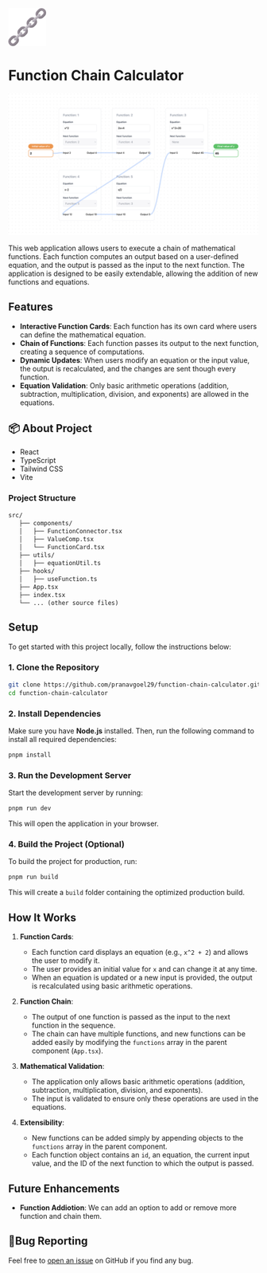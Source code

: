 <img src="https://raw.githubusercontent.com/pranavgoel29/functional-chaining/main/public/chain.png" alt="logo" width="15%" />

# Function Chain Calculator

<img src="./public/preview.png">

This web application allows users to execute a chain of mathematical functions. Each function computes an output based on a user-defined equation, and the output is passed as the input to the next function. The application is designed to be easily extendable, allowing the addition of new functions and equations.

## Features

- **Interactive Function Cards**: Each function has its own card where users can define the mathematical equation.
- **Chain of Functions**: Each function passes its output to the next function, creating a sequence of computations.
- **Dynamic Updates**: When users modify an equation or the input value, the output is recalculated, and the changes are sent though every function.
- **Equation Validation**: Only basic arithmetic operations (addition, subtraction, multiplication, division, and exponents) are allowed in the equations.

## 📦 About Project

- React
- TypeScript
- Tailwind CSS
- Vite

### Project Structure

```
src/
   ├── components/
   │   ├── FunctionConnector.tsx
   │   ├── ValueComp.tsx
   │   └── FunctionCard.tsx
   ├── utils/
   │   ├── equationUtil.ts
   ├── hooks/
   │   ├── useFunction.ts
   ├── App.tsx
   ├── index.tsx
   └── ... (other source files)
```

## Setup

To get started with this project locally, follow the instructions below:

### 1. Clone the Repository

```bash
git clone https://github.com/pranavgoel29/function-chain-calculator.git
cd function-chain-calculator
```

### 2. Install Dependencies

Make sure you have **Node.js** installed. Then, run the following command to install all required dependencies:

```bash
pnpm install
```

### 3. Run the Development Server

Start the development server by running:

```bash
pnpm run dev
```

This will open the application in your browser.

### 4. Build the Project (Optional)

To build the project for production, run:

```bash
pnpm run build
```

This will create a `build` folder containing the optimized production build.

## How It Works

1. **Function Cards**:

   - Each function card displays an equation (e.g., `x^2 + 2`) and allows the user to modify it.
   - The user provides an initial value for `x` and can change it at any time.
   - When an equation is updated or a new input is provided, the output is recalculated using basic arithmetic operations.

2. **Function Chain**:

   - The output of one function is passed as the input to the next function in the sequence.
   - The chain can have multiple functions, and new functions can be added easily by modifying the `functions` array in the parent component (`App.tsx`).

3. **Mathematical Validation**:

   - The application only allows basic arithmetic operations (addition, subtraction, multiplication, division, and exponents).
   - The input is validated to ensure only these operations are used in the equations.

4. **Extensibility**:
   - New functions can be added simply by appending objects to the `functions` array in the parent component.
   - Each function object contains an `id`, an equation, the current input value, and the ID of the next function to which the output is passed.

## Future Enhancements

- **Function Addiotion**: We can add an option to add or remove more function and chain them.


## 🐛Bug Reporting

Feel free to [open an issue](https://github.com/pranavgoel29/functional-chaining) on GitHub if you find any bug.
